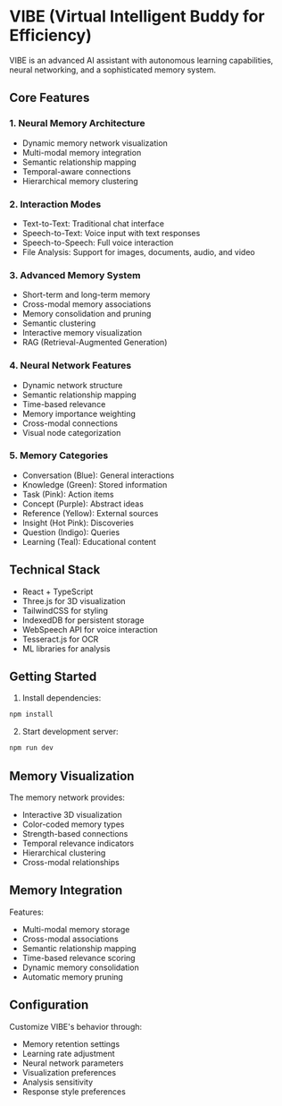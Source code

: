 # VIBE (Virtual Intelligent Buddy for Efficiency)

VIBE is an advanced AI assistant with autonomous learning capabilities, neural networking, and a sophisticated memory system.

## Core Features

### 1. Neural Memory Architecture
- Dynamic memory network visualization
- Multi-modal memory integration
- Semantic relationship mapping
- Temporal-aware connections
- Hierarchical memory clustering

### 2. Interaction Modes
- Text-to-Text: Traditional chat interface
- Speech-to-Text: Voice input with text responses
- Speech-to-Speech: Full voice interaction
- File Analysis: Support for images, documents, audio, and video

### 3. Advanced Memory System
- Short-term and long-term memory
- Cross-modal memory associations
- Memory consolidation and pruning
- Semantic clustering
- Interactive memory visualization
- RAG (Retrieval-Augmented Generation)

### 4. Neural Network Features
- Dynamic network structure
- Semantic relationship mapping
- Time-based relevance
- Memory importance weighting
- Cross-modal connections
- Visual node categorization

### 5. Memory Categories
- Conversation (Blue): General interactions
- Knowledge (Green): Stored information
- Task (Pink): Action items
- Concept (Purple): Abstract ideas
- Reference (Yellow): External sources
- Insight (Hot Pink): Discoveries
- Question (Indigo): Queries
- Learning (Teal): Educational content

## Technical Stack
- React + TypeScript
- Three.js for 3D visualization
- TailwindCSS for styling
- IndexedDB for persistent storage
- WebSpeech API for voice interaction
- Tesseract.js for OCR
- ML libraries for analysis

## Getting Started

1. Install dependencies:
```bash
npm install
```

2. Start development server:
```bash
npm run dev
```

## Memory Visualization

The memory network provides:
- Interactive 3D visualization
- Color-coded memory types
- Strength-based connections
- Temporal relevance indicators
- Hierarchical clustering
- Cross-modal relationships


## Memory Integration

Features:
- Multi-modal memory storage
- Cross-modal associations
- Semantic relationship mapping
- Time-based relevance scoring
- Dynamic memory consolidation
- Automatic memory pruning

## Configuration

Customize VIBE's behavior through:
- Memory retention settings
- Learning rate adjustment
- Neural network parameters
- Visualization preferences
- Analysis sensitivity
- Response style preferences